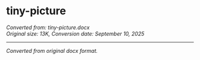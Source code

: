 # tiny-picture

*Converted from: tiny-picture.docx*  
*Original size: 13K, Conversion date: September 10, 2025*



---
*Converted from original docx format.*

